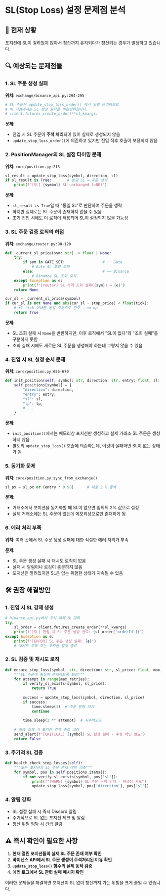 # SL(Stop Loss) 설정 문제점 분석

## 🚨 현재 상황
포지션에 SL이 걸려있지 않아서 청산까지 유지되다가 청산되는 경우가 발생하고 있습니다.

## 🔍 예상되는 문제점들

### 1. **SL 주문 생성 실패**
**위치**: `exchange/binance_api.py:294-295`
```python
# SL 주문은 update_stop_loss_order() 에서 일괄 관리하므로
# 이 지점에서는 SL 생성 로직을 비활성화합니다.
# client.futures_create_order(**sl_kwargs)
```

**문제**: 
- 진입 시 SL 주문이 **주석 처리**되어 있어 실제로 생성되지 않음
- `update_stop_loss_order()`에 의존하고 있지만 진입 직후 호출이 보장되지 않음

### 2. **PositionManager의 SL 설정 타이밍 문제**
**위치**: `core/position.py:213`
```python
sl_result = update_stop_loss(symbol, direction, sl)
if sl_result is True:       # 동일 SL → 주문 생략
    print(f"[SL] {symbol} SL unchanged (=BE)")
```

**문제**:
- `sl_result is True`일 때 "동일 SL"로 판단하여 주문을 생략
- 하지만 실제로는 SL 주문이 존재하지 않을 수 있음
- 초기 진입 시에도 이 로직이 적용되어 SL이 설정되지 않을 가능성

### 3. **SL 주문 검증 로직의 허점**
**위치**: `exchange/router.py:98-120`
```python
def _current_sl_price(sym: str) -> float | None:
    try:
        if sym in GATE_SET:                 # ── Gate
            # Gate SL 조회 로직
        else:                               # ── Binance
            # Binance SL 조회 로직
    except Exception as e:
        print(f"[router] SL 가격 조회 실패({sym}) → {e}")
    return None

cur_sl = _current_sl_price(symbol)
if cur_sl is not None and abs(cur_sl - stop_price) < float(tick):
    # ±1 tick 이내면 동일 주문으로 간주 → no-op
    return True
```

**문제**:
- SL 조회 실패 시 `None`을 반환하지만, 이후 로직에서 "SL이 없다"와 "조회 실패"를 구분하지 못함
- 조회 실패 시에도 새로운 SL 주문을 생성해야 하는데 그렇지 않을 수 있음

### 4. **진입 시 SL 설정 순서 문제**
**위치**: `core/position.py:655-670`
```python
def init_position(self, symbol: str, direction: str, entry: float, sl: float, tp: float):
    self.positions[symbol] = {
        "direction": direction,
        "entry": entry,
        "sl": sl,
        "tp": tp,
        # ...
    }
```

**문제**:
- `init_position()`에서는 메모리상 포지션만 생성하고 실제 거래소 SL 주문은 생성하지 않음
- 별도의 `update_stop_loss()` 호출에 의존하는데, 이것이 실패하면 SL이 없는 상태가 됨

### 5. **동기화 문제**
**위치**: `core/position.py:sync_from_exchange()`
```python
sl_px = sl_px or (entry * 0.98)      # 대충 2 % 폴백
```

**문제**:
- 거래소에서 포지션을 동기화할 때 SL이 없으면 임의의 2% 값으로 설정
- 실제 거래소에는 SL 주문이 없는데 메모리상으로만 존재하게 됨

### 6. **에러 처리 부족**
**위치**: 여러 곳에서 SL 주문 생성 실패에 대한 적절한 에러 처리가 부족

**문제**:
- SL 주문 생성 실패 시 재시도 로직이 없음
- 실패 시 알림이나 로깅이 충분하지 않음
- 포지션은 열려있지만 SL은 없는 위험한 상태가 지속될 수 있음

## 🛠️ 권장 해결방안

### 1. **진입 시 SL 강제 생성**
```python
# binance_api.py에서 주석 해제 및 강화
try:
    sl_order = client.futures_create_order(**sl_kwargs)
    print(f"[SL] 진입 시 SL 주문 생성 완료: {sl_order['orderId']}")
except Exception as e:
    print(f"[ERROR] SL 주문 생성 실패: {e}")
    # 재시도 로직 또는 포지션 강제 종료
```

### 2. **SL 검증 및 재시도 로직**
```python
def ensure_stop_loss(symbol: str, direction: str, sl_price: float, max_retries: int = 3):
    """SL 주문이 확실히 존재하도록 보장"""
    for attempt in range(max_retries):
        if verify_sl_exists(symbol, sl_price):
            return True
        
        success = update_stop_loss(symbol, direction, sl_price)
        if success:
            time.sleep(1)  # 주문 반영 대기
            continue
        
        time.sleep(2 ** attempt)  # 지수백오프
    
    # 최종 실패 시 포지션 강제 종료 고려
    send_alert(f"[CRITICAL] {symbol} SL 설정 실패 - 수동 확인 필요")
    return False
```

### 3. **주기적 SL 검증**
```python
def health_check_stop_losses(self):
    """모든 포지션의 SL 주문 존재 여부 검증"""
    for symbol, pos in self.positions.items():
        if not verify_sl_exists(symbol, pos['sl']):
            print(f"[WARN] {symbol} SL 주문 누락 감지 - 재생성 시도")
            update_stop_loss(symbol, pos['direction'], pos['sl'])
```

### 4. **알림 강화**
- SL 설정 실패 시 즉시 Discord 알림
- 주기적으로 SL 없는 포지션 체크 및 알림
- 청산 위험 임박 시 긴급 알림

## ⚠️ 즉시 확인이 필요한 사항

1. **현재 열린 포지션들의 실제 SL 주문 존재 여부 확인**
2. **바이낸스 API에서 SL 주문 생성이 주석처리된 이유 확인**
3. **`update_stop_loss()` 함수의 실제 동작 검증**
4. **에러 로그에서 SL 관련 실패 메시지 확인**

이러한 문제들을 해결하면 포지션이 SL 없이 청산까지 가는 위험을 크게 줄일 수 있습니다.